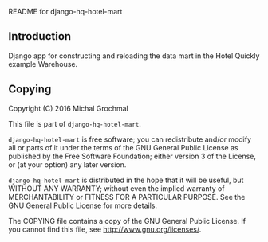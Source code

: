 README for django-hq-hotel-mart

## Introduction

Django app for constructing and reloading the data mart in the Hotel Quickly
example Warehouse.

## Copying

Copyright (C) 2016 Michal Grochmal

This file is part of `django-hq-hotel-mart`.

`django-hq-hotel-mart` is free software; you can redistribute and/or modify all
or parts of it under the terms of the GNU General Public License as published
by the Free Software Foundation; either version 3 of the License, or (at your
option) any later version.

`django-hq-hotel-mart` is distributed in the hope that it will be useful, but
WITHOUT ANY WARRANTY; without even the implied warranty of MERCHANTABILITY or
FITNESS FOR A PARTICULAR PURPOSE.  See the GNU General Public License for more
details.

The COPYING file contains a copy of the GNU General Public License.  If you
cannot find this file, see <http://www.gnu.org/licenses/>.

